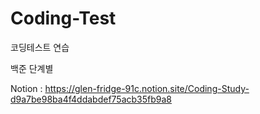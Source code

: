 # Coding-Test
코딩테스트 연습

백준 단계별

Notion : https://glen-fridge-91c.notion.site/Coding-Study-d9a7be98ba4f4ddabdef75acb35fb9a8
